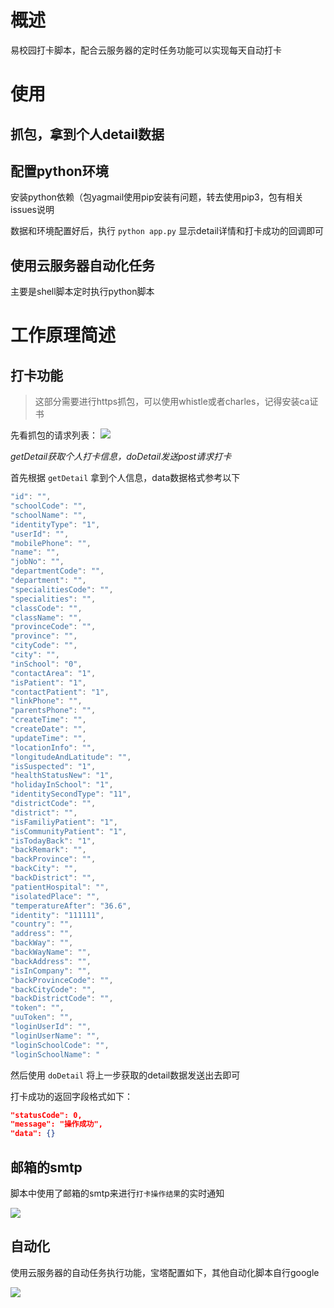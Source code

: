 # 概述
易校园打卡脚本，配合云服务器的定时任务功能可以实现每天自动打卡

# 使用
## 抓包，拿到个人detail数据
## 配置python环境
安装python依赖（包yagmail使用pip安装有问题，转去使用pip3，包有相关issues说明

数据和环境配置好后，执行 `python app.py` 显示detail详情和打卡成功的回调即可

## 使用云服务器自动化任务
主要是shell脚本定时执行python脚本

# 工作原理简述
## 打卡功能

> 这部分需要进行https抓包，可以使用whistle或者charles，记得安装ca证书

先看抓包的请求列表：
![](https://cdn.becase.xyz/20220920095804.png)

*getDetail获取个人打卡信息，doDetail发送post请求打卡*

首先根据 `getDetail` 拿到个人信息，data数据格式参考以下
```js
"id": "",
"schoolCode": "",
"schoolName": "",
"identityType": "1",
"userId": "",
"mobilePhone": "",
"name": "",
"jobNo": "",
"departmentCode": "",
"department": "",
"specialitiesCode": "",
"specialities": "",
"classCode": "",
"className": "",
"provinceCode": "",
"province": "",
"cityCode": "",
"city": "",
"inSchool": "0",
"contactArea": "1",
"isPatient": "1",
"contactPatient": "1",
"linkPhone": "",
"parentsPhone": "",
"createTime": "",
"createDate": "",
"updateTime": "",
"locationInfo": "",
"longitudeAndLatitude": "",
"isSuspected": "1",
"healthStatusNew": "1",
"holidayInSchool": "1",
"identitySecondType": "11",
"districtCode": "",
"district": "",
"isFamiliyPatient": "1",
"isCommunityPatient": "1",
"isTodayBack": "1",
"backRemark": "",
"backProvince": "",
"backCity": "",
"backDistrict": "",
"patientHospital": "",
"isolatedPlace": "",
"temperatureAfter": "36.6",
"identity": "111111",
"country": "",
"address": "",
"backWay": "",
"backWayName": "",
"backAddress": "",
"isInCompany": "",
"backProvinceCode": "",
"backCityCode": "",
"backDistrictCode": "",
"token": "",
"uuToken": "",
"loginUserId": "",
"loginUserName": "",
"loginSchoolCode": "",
"loginSchoolName": "
```

然后使用 `doDetail` 将上一步获取的detail数据发送出去即可

打卡成功的返回字段格式如下：
```json
"statusCode": 0,
"message": "操作成功",
"data": {}
```

## 邮箱的smtp
脚本中使用了邮箱的smtp来进行`打卡操作结果`的实时通知

![](https://cdn.becase.xyz/20220920100818.png)

## 自动化
使用云服务器的自动任务执行功能，宝塔配置如下，其他自动化脚本自行google

![](https://cdn.becase.xyz/20220920101509.png)
